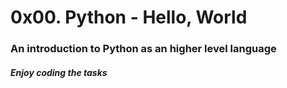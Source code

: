 # 0x00. Python - Hello, World
### An introduction to Python as an higher level language
##### Enjoy coding the tasks
